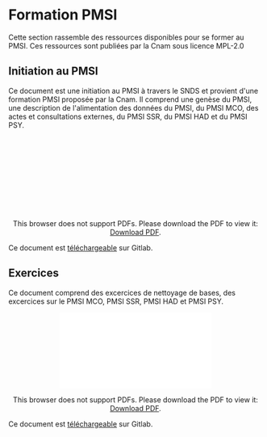 # Formation PMSI
<!-- SPDX-License-Identifier: MPL-2.0 -->

Cette section rassemble des ressources disponibles pour se former au PMSI. Ces ressources sont publiées par la Cnam sous licence MPL-2.0

## Initiation au PMSI
Ce document est une initiation au PMSI à travers le SNDS et provient d'une formation PMSI proposée par la Cnam. Il comprend une genèse du PMSI, une description de l'alimentation des données du PMSI, du PMSI MCO, des actes et consultations externes, du PMSI SSR, du PMSI HAD et du PMSI PSY. 

<p style="text-align: center;">
<object data="../../files/Cnam/2020-04-30_CNAM_Formation-PMSI_MLP-2.0.pdf" type="application/pdf" width="500px" height="450px">
    <embed src="../../files/Cnam/2020-04-30_CNAM_Formation-PMSI_MLP-2.0.pdf" type="application/pdf">
        <p>This browser does not support PDFs. Please download the PDF to view it: <a href="../../files/Cnam/2020-04-30_CNAM_Formation-PMSI_MLP-2.0.pdf">Download PDF</a>.</p>
    </embed>
</object>
</p>

Ce document est [téléchargeable](../../files/Cnam/2020-04-30_CNAM_Formation-PMSI_MLP-2.0.pdf) sur Gitlab.

## Exercices
Ce document comprend des excercices de nettoyage de bases, des excercices sur le PMSI MCO, PMSI SSR, PMSI HAD et PMSI PSY. 

<p style="text-align: center;">
<object data="../../files/Cnam/2020-04-30_CNAM_Enonces-EXERCICES-TOUS-PMSI-fev-2019_MLP-2.0.pdf" type="application/pdf" width="500px" height="450px">
    <embed src="../../files/Cnam/2020-04-30_CNAM_Enonces-EXERCICES-TOUS-PMSI-fev-2019_MLP-2.0.pdf" type="application/pdf">
        <p>This browser does not support PDFs. Please download the PDF to view it: <a href="../../files/Cnam/2020-04-30_CNAM_Enonces-EXERCICES-TOUS-PMSI-fev-2019_MLP-2.0.pdf">Download PDF</a>.</p>
    </embed>
</object>
</p>

Ce document est [téléchargeable](../../files/Cnam/2020-04-30_CNAM_Enonces-EXERCICES-TOUS-PMSI-fev-2019_MLP-2.0.pdf) sur Gitlab.